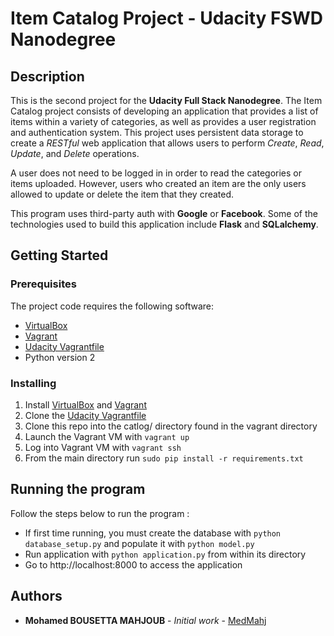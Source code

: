 # Item Catalog Project - Udacity FSWD Nanodegree

## Description 

This is the second project for the **Udacity Full Stack Nanodegree**. The Item Catalog project consists of developing an application that provides a list of items within a variety of categories, as well as provides a user registration and authentication system. This project uses persistent data storage to create a *RESTful* web application that allows users to perform *Create*, *Read*, *Update*, and *Delete* operations.

A user does not need to be logged in in order to read the categories or items uploaded. However, users who created an item are the only users allowed to update or delete the item that they created.

This program uses third-party auth with **Google** or **Facebook**. Some of the technologies used to build this application include **Flask** and **SQLalchemy**.

## Getting Started


### Prerequisites

The project code requires the following software:

* [VirtualBox](https://www.virtualbox.org/wiki/Downloads)
* [Vagrant](https://www.vagrantup.com/)
* [Udacity Vagrantfile](https://github.com/udacity/fullstack-nanodegree-vm)
* Python version 2



### Installing

1. Install [VirtualBox](https://www.virtualbox.org/wiki/Downloads) and [Vagrant](https://www.vagrantup.com/)
2. Clone the [Udacity Vagrantfile](https://github.com/udacity/fullstack-nanodegree-vm)
3. Clone this repo into the catlog/ directory found in the vagrant directory
4. Launch the Vagrant VM with `vagrant up`
5. Log into Vagrant VM with `vagrant ssh`
6. From the main directory run `sudo pip install -r requirements.txt`

## Running the program

Follow the steps below to run the program :

* If first time running, you must create the database with `python database_setup.py` and populate it with `python model.py`
* Run application with `python application.py` from within its directory
* Go to http://localhost:8000 to access the application

## Authors

* **Mohamed BOUSETTA MAHJOUB** - *Initial work* - [MedMahj](https://github.com/MedMahj/)





